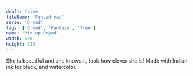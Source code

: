 ```yaml
---
draft: false
fileName: 'Fancydryad'
serie: 'Dryad'
tags: ['Dryad', 'Fantasy', 'Tree']
name: 'Pin-up Dryad'
width: 400
height: 533
---
```


She is beautiful and she knows it, look how clever she is! Made with Indian ink for black, and watercolor.
